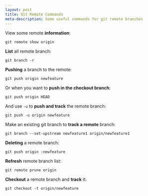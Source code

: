 ```yaml
---
layout: post
title: Git Remote Commands
meta-description: Some useful commands for git remote branches
---
```


View some remote **information**:

	git remote show origin

**List** all remote branch:

	git branch -r

**Pushing** a branch to the remote:

	git push origin newfeature

Or when you want to **push in the checkout branch**:

	git push origin HEAD

And use `-u` to **push and track** the remote branch:

	git push -u origin newfeature

Make an existing git branch to **track a remote** branch:

	git branch --set-upstream newfeature1 origin/newfeature1

**Deleting** a remote branch:

	git push origin :newfeature

**Refresh** remote branch list:

	git remote prune origin

**Checkout** a remote branch and **track** it:

	git checkout -t origin/newfeature
